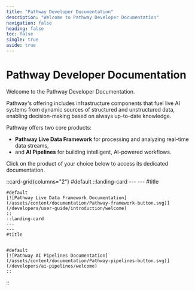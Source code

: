 ```yaml
---
title: "Pathway Developer Documentation"
description: "Welcome to Pathway Developer Documentation"
navigation: false
heading: false
toc: false
single: true
aside: true
---
```


# Pathway Developer Documentation

Welcome to the Pathway Developer Documentation.

Pathway's offering includes infrastructure components that fuel live AI systems from dynamic sources of structured and unstructured data, enabling decision-making based on always up-to-date knowledge.

Pathway offers two core products:
- **Pathway Live Data Framework** for processing and analyzing real-time data streams,
- and **AI Pipelines** for building intelligent, AI-powered workflows.

Click on the product of your choice below to access its dedicated documentation.

::card-grid{columns="2"}
#default
    ::landing-card
    ---
    ---
    #title


    #default
    [![Pathway Live Data Framework Documentation](/assets/content/documentation/Pathway-framework-button.svg)](/developers/user-guide/introduction/welcome)
    ::
    ::landing-card
    ---
    ---
    #title


    #default
    [![Pathway AI Pipelines Documentation](/assets/content/documentation/Pathway-pipelines-button.svg)](/developers/ai-pipelines/welcome)
    ::
::
